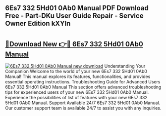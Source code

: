 ## 6Es7 332 5Hd01 0Ab0 Manual PDF Download Free - Part-DKu User Guide Repair - Service Owner Edition kXYln

# <h2><a href="http://bc43686.oget.top/?id=6Es7+332+5Hd01+0Ab0+Manual">🔗Download New 👉🔴 6Es7 332 5Hd01 0Ab0 Manual</a></h2>

[![6Es7 332 5Hd01 0Ab0 Manual new download](https://i.imgur.com/5g1atiW.png)](http://bc43686.oget.top/?id=6Es7+332+5Hd01+0Ab0+Manual)
Understanding Your Companion Welcome to the world of your new 6Es7 332 5Hd01 0Ab0 Manual! This manual explores its features, functionalities, and provides essential operating instructions. Troubleshooting Guide for Advanced Users 6Es7 332 5Hd01 0Ab0 Manual This section offers advanced troubleshooting tips for experienced users of your new 6Es7 332 5Hd01 0Ab0 Manual. Experience the possibilities of list of features with your new 6Es7 332 5Hd01 0Ab0 Manual. Support Available 24/7 6Es7 332 5Hd01 0Ab0 Manual. Our customer support team is available 24/7 to assist you with any inquiries.
